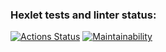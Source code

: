 ### Hexlet tests and linter status:
[![Actions Status](https://github.com/xegrassa/frontend-project-lvl1/workflows/hexlet-check/badge.svg)](https://github.com/xegrassa/frontend-project-lvl1/actions)
[![Maintainability](https://api.codeclimate.com/v1/badges/eb036220039bd8f67f8a/maintainability)](https://codeclimate.com/github/xegrassa/frontend-project-lvl1/maintainability)
